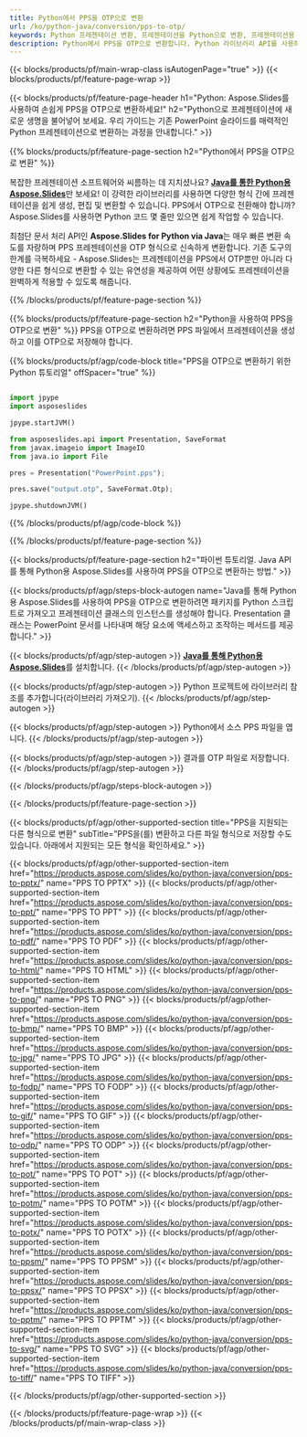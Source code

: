 ```yaml
---
title: Python에서 PPS을 OTP으로 변환
url: /ko/python-java/conversion/pps-to-otp/
keywords: Python 프레젠테이션 변환, 프레젠테이션을 Python으로 변환, 프레젠테이션용 Python, Aspose.Slides Python, PPS에서 OTP으로 변환, Python 프레젠테이션 라이브러리
description: Python에서 PPS을 OTP으로 변환합니다. Python 라이브러리 API를 사용하여 PPS 파일을 OTP으로 변환
---
```


{{< blocks/products/pf/main-wrap-class isAutogenPage="true" >}}
{{< blocks/products/pf/feature-page-wrap >}}

{{< blocks/products/pf/feature-page-header h1="Python: Aspose.Slides를 사용하여 손쉽게 PPS을 OTP으로 변환하세요!" h2="Python으로 프레젠테이션에 새로운 생명을 불어넣어 보세요. 우리 가이드는 기존 PowerPoint 슬라이드를 매력적인 Python 프레젠테이션으로 변환하는 과정을 안내합니다." >}}

{{% blocks/products/pf/feature-page-section h2="Python에서 PPS을 OTP으로 변환" %}}

복잡한 프레젠테이션 소프트웨어와 씨름하는 데 지치셨나요? [**Java를 통한 Python용 Aspose.Slides**](https://products.aspose.com/slides/ko/python-java/)만 보세요! 이 강력한 라이브러리를 사용하면 다양한 형식 간에 프레젠테이션을 쉽게 생성, 편집 및 변환할 수 있습니다. PPS에서 OTP으로 전환해야 합니까? Aspose.Slides를 사용하면 Python 코드 몇 줄만 있으면 쉽게 작업할 수 있습니다.

최첨단 문서 처리 API인 **Aspose.Slides for Python via Java**는 매우 빠른 변환 속도를 자랑하며 PPS 프레젠테이션을 OTP 형식으로 신속하게 변환합니다. 기존 도구의 한계를 극복하세요 - Aspose.Slides는 프레젠테이션을 PPS에서 OTP뿐만 아니라 다양한 다른 형식으로 변환할 수 있는 유연성을 제공하여 어떤 상황에도 프레젠테이션을 완벽하게 적용할 수 있도록 해줍니다.

{{% /blocks/products/pf/feature-page-section %}}

{{% blocks/products/pf/feature-page-section  h2="Python을 사용하여 PPS을 OTP으로 변환" %}}
PPS을 OTP으로 변환하려면 PPS 파일에서 프레젠테이션을 생성하고 이를 OTP으로 저장해야 합니다.

{{% blocks/products/pf/agp/code-block title="PPS을 OTP으로 변환하기 위한 Python 튜토리얼" offSpacer="true" %}}

```python

import jpype
import asposeslides

jpype.startJVM()

from asposeslides.api import Presentation, SaveFormat
from javax.imageio import ImageIO
from java.io import File

pres = Presentation("PowerPoint.pps");

pres.save("output.otp", SaveFormat.Otp);

jpype.shutdownJVM()
```


{{% /blocks/products/pf/agp/code-block %}}

{{% /blocks/products/pf/feature-page-section %}}

{{< blocks/products/pf/feature-page-section  h2="파이썬 튜토리얼. Java API를 통해 Python용 Aspose.Slides를 사용하여 PPS을 OTP으로 변환하는 방법." >}}

{{< blocks/products/pf/agp/steps-block-autogen name="Java를 통해 Python용 Aspose.Slides를 사용하여 PPS을 OTP으로 변환하려면 패키지를 Python 스크립트로 가져오고 프레젠테이션 클래스의 인스턴스를 생성해야 합니다. Presentation 클래스는 PowerPoint 문서를 나타내며 해당 요소에 액세스하고 조작하는 메서드를 제공합니다." >}}

{{< blocks/products/pf/agp/step-autogen >}}
[**Java를 통해 Python용 Aspose.Slides**](https://products.aspose.com/slides/ko/python-java/)를 설치합니다.
{{< /blocks/products/pf/agp/step-autogen >}}

{{< blocks/products/pf/agp/step-autogen >}}
Python 프로젝트에 라이브러리 참조를 추가합니다(라이브러리 가져오기).
{{< /blocks/products/pf/agp/step-autogen >}}

{{< blocks/products/pf/agp/step-autogen >}}
Python에서 소스 PPS 파일을 엽니다.
{{< /blocks/products/pf/agp/step-autogen >}}

{{< blocks/products/pf/agp/step-autogen >}}
결과를 OTP 파일로 저장합니다.
{{< /blocks/products/pf/agp/step-autogen >}}

{{< /blocks/products/pf/agp/steps-block-autogen >}}

{{< /blocks/products/pf/feature-page-section >}}

{{< blocks/products/pf/agp/other-supported-section title="PPS을 지원되는 다른 형식으로 변환" subTitle="PPS을(를) 변환하고 다른 파일 형식으로 저장할 수도 있습니다. 아래에서 지원되는 모든 형식을 확인하세요." >}}

{{< blocks/products/pf/agp/other-supported-section-item href="https://products.aspose.com/slides/ko/python-java/conversion/pps-to-pptx/" name="PPS TO PPTX" >}}
{{< blocks/products/pf/agp/other-supported-section-item href="https://products.aspose.com/slides/ko/python-java/conversion/pps-to-ppt/" name="PPS TO PPT" >}}
{{< blocks/products/pf/agp/other-supported-section-item href="https://products.aspose.com/slides/ko/python-java/conversion/pps-to-pdf/" name="PPS TO PDF" >}}
{{< blocks/products/pf/agp/other-supported-section-item href="https://products.aspose.com/slides/ko/python-java/conversion/pps-to-html/" name="PPS TO HTML" >}}
{{< blocks/products/pf/agp/other-supported-section-item href="https://products.aspose.com/slides/ko/python-java/conversion/pps-to-png/" name="PPS TO PNG" >}}
{{< blocks/products/pf/agp/other-supported-section-item href="https://products.aspose.com/slides/ko/python-java/conversion/pps-to-bmp/" name="PPS TO BMP" >}}
{{< blocks/products/pf/agp/other-supported-section-item href="https://products.aspose.com/slides/ko/python-java/conversion/pps-to-jpg/" name="PPS TO JPG" >}}
{{< blocks/products/pf/agp/other-supported-section-item href="https://products.aspose.com/slides/ko/python-java/conversion/pps-to-fodp/" name="PPS TO FODP" >}}
{{< blocks/products/pf/agp/other-supported-section-item href="https://products.aspose.com/slides/ko/python-java/conversion/pps-to-gif/" name="PPS TO GIF" >}}
{{< blocks/products/pf/agp/other-supported-section-item href="https://products.aspose.com/slides/ko/python-java/conversion/pps-to-odp/" name="PPS TO ODP" >}}
{{< blocks/products/pf/agp/other-supported-section-item href="https://products.aspose.com/slides/ko/python-java/conversion/pps-to-pot/" name="PPS TO POT" >}}
{{< blocks/products/pf/agp/other-supported-section-item href="https://products.aspose.com/slides/ko/python-java/conversion/pps-to-potm/" name="PPS TO POTM" >}}
{{< blocks/products/pf/agp/other-supported-section-item href="https://products.aspose.com/slides/ko/python-java/conversion/pps-to-potx/" name="PPS TO POTX" >}}
{{< blocks/products/pf/agp/other-supported-section-item href="https://products.aspose.com/slides/ko/python-java/conversion/pps-to-ppsm/" name="PPS TO PPSM" >}}
{{< blocks/products/pf/agp/other-supported-section-item href="https://products.aspose.com/slides/ko/python-java/conversion/pps-to-ppsx/" name="PPS TO PPSX" >}}
{{< blocks/products/pf/agp/other-supported-section-item href="https://products.aspose.com/slides/ko/python-java/conversion/pps-to-pptm/" name="PPS TO PPTM" >}}
{{< blocks/products/pf/agp/other-supported-section-item href="https://products.aspose.com/slides/ko/python-java/conversion/pps-to-svg/" name="PPS TO SVG" >}}
{{< blocks/products/pf/agp/other-supported-section-item href="https://products.aspose.com/slides/ko/python-java/conversion/pps-to-tiff/" name="PPS TO TIFF" >}}


{{< /blocks/products/pf/agp/other-supported-section >}}

{{< /blocks/products/pf/feature-page-wrap >}}
{{< /blocks/products/pf/main-wrap-class >}}